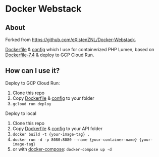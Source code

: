 # Docker Webstack

## About

Forked from https://github.com/eXistenZNL/Docker-Webstack.

[Dockerfile](Dockerfile) & [config](config) which I use for containerized PHP Lumen, based on [Dockerfile-7.4](Dockerfile-7.4) & deploy to GCP Cloud Run.

## How can I use it?

Deploy to GCP Cloud Run:

1. Clone this repo
2. Copy [Dockerfile](Dockerfile) & [config](config) to your folder
3. `gcloud run deploy`

Deploy to local

1. Clone this repo
2. Copy [Dockerfile](Dockerfile) & [config](config) to your API folder
3. `docker build -t {your-image-tag} .`
4. `docker run -d -p 8080:8080 --name {your-container-name} {your-image-tag}`
5. or with [docker-compose](docker-compose.yml): `docker-compose up -d`
